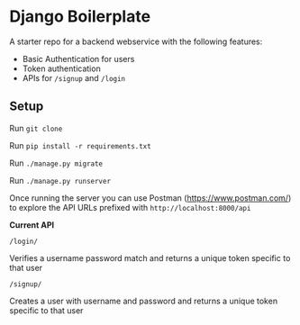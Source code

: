 # Django Boilerplate

A starter repo for a backend webservice with the following features:

- Basic Authentication for users
- Token authentication
- APIs for `/signup` and `/login`

## Setup

Run `git clone`

Run `pip install -r requirements.txt`

Run `./manage.py migrate`

Run `./manage.py runserver`

Once running the server you can use Postman (https://www.postman.com/) to explore the API URLs prefixed with `http://localhost:8000/api`

**Current API**

`/login/`

Verifies a username password match and returns a unique token specific to that user

`/signup/`

Creates a user with username and password and returns a unique token specific to that user
